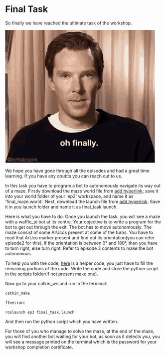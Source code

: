 # Final Task

So finally we have reached the ultimate task of the workshop.  

![finally](https://github.com/Pranav-Malpure/fROSty-Winter-Week-2/blob/main/W3_Images/benedict-cumberbatch-oh.gif)

We hope you have gone through all the episodes and had a great time learning. If you have any doubts you can reach out to us.

In this task you have to program a bot to autonomously navigate its way out of a maze. Firstly download the maze world file from [add hyperlink](addhyperlink); save it into your world folder of your 'ep3' workspace, and name it as 'final_maze.world'. Next, download the launch file from [add hyperlink](mmm). Save it in you launch folder and name it as final_task.launch.


Here is what you have to do:
Once you launch the task, you will see a maze with a waffle_pi bot at its centre. Your objective is to write a program for the bot to get out through the exit. The bot has to move autonomously. The maze consist of some ArUcos present at some of the turns. You have to read that ArUco marker present and find out its orientation(you can refer episode2 for this), if the orientation is between 0° and 180°, then you have to turn right, else turn right. Refer to episode 3 contents to make the bot autonomous.

To help you with the code, [here](nj) is a helper code, you just have to fill the remaining portions of the code.
Write the code and store the python script in the scripts folder(if not present make one).

Now go to your catkin_ws and run in the terminal:
```
catkin_make
```
Then run:
```
roslaunch ep3 final_task.launch
```
And then run the python script which you have written.

For those of you who manage to solve the maze, at the end of the maze, you will find another bot waiting for your bot, as soon as it detects you, you will see a message printed on the terminal which is the password for your workshop completion certificate.

